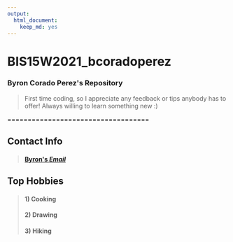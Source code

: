```yaml
---
output: 
  html_document: 
    keep_md: yes
---
```

# BIS15W2021_bcoradoperez

### Byron Corado Perez's Repository

> First time coding, so I appreciate any feedback or tips anybody has to offer! Always willing to learn something new :)

===================================

## Contact Info
>#### [Byron's *Email*](mailto:bacperez@ucdavis.edu)

## Top Hobbies
>#### 1) Cooking
>#### 2) Drawing
>#### 3) Hiking
